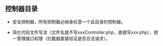 ## 控制器目录

+ 安全控制器，所有控制器必继承任意一个此目录的控制器。

+ 简化代码文件写法（文件名就不写xxxController.php，直接写xxx.php），统一管理接口权限（拦截器直接验证是否合法请求）。



